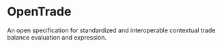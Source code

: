 # OpenTrade
An open specification for standardized and interoperable contextual trade balance evaluation and expression.
